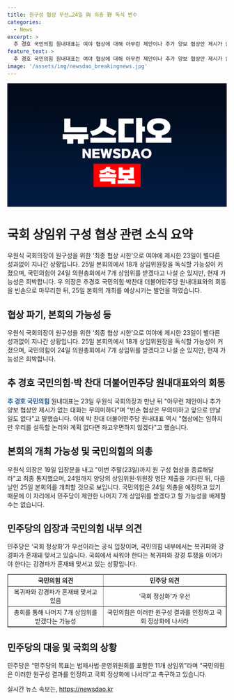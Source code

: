 ```yaml
---
title: 원구성 협상 무산…24일 與 의총 野 독식 변수
categories:
  - News
excerpt: >
  추 경호 국민의힘 원내대표는 여야 협상에 대해 아무런 제안이나 추가 양보 협상안 제시가 없는 대화는 무의미하고 앞으로 만날 일도 없다고 밝히며 25일 본회의 개최 가능성이 높아졌다고 전했다. 더불어민주당은 18개 상임위원장 독식 가능성이 높아지고, 국민의힘은 7개 상임위를 받겠다고 밝히긴 했지만 현재 가능성은 희박하다. 이에 25일 본회의는 예정대로 열릴 것으로 보이지만 국민의힘 의원총회에서 미지수가 남아있다. 한편, 국회의 각 파벌은 원구성을 놓고 다소 뜨거운 감정을 드러내고 있으며 상임위원 업무 분담에 관한 논의가 이어지고 있다.
feature_text: >
  추 경호 국민의힘 원내대표는 여야 협상에 대해 아무런 제안이나 추가 양보 협상안 제시가 없는 대화는 무의미하고 앞으로 만날 일도 없다고 밝히며 25일 본회의 개최 가능성이 높아졌다고 전했다. 더불어민주당은 18개 상임위원장 독식 가능성이 높아지고, 국민의힘은 7개 상임위를 받겠다고 밝히긴 했지만 현재 가능성은 희박하다. 이에 25일 본회의는 예정대로 열릴 것으로 보이지만 국민의힘 의원총회에서 미지수가 남아있다. 한편, 국회의 각 파벌은 원구성을 놓고 다소 뜨거운 감정을 드러내고 있으며 상임위원 업무 분담에 관한 논의가 이어지고 있다.
image: '/assets/img/newsdao_breakingnews.jpg'
---
```


<p><img src="/assets/img/newsdao_breakingnews.jpg" alt="koreaapp 속보" /></p>

<h1 data-ke-size="size26"><b>국회 상임위 구성 협상 관련 소식 요약</b></h1>

<p data-ke-size="size16">우원식 국회의장이 원구성을 위한 ‘최종 협상 시한’으로 여야에 제시한 23일이 별다른 성과없이 지나간 상황입니다. 25일 본회의에서 18개 상임위원장을 독식할 가능성이 커졌으며, 국민의힘이 24일 의원총회에서 7개 상임위를 받겠다고 나설 순 있지만, 현재 가능성은 희박합니다. 우 의장은 추경호 국민의힘·박찬대 더불어민주당 원내대표와의 회동을 빈손으로 마무리한 뒤, 25일 본회의 개최를 예상시키는 발언을 하였습니다.</p>

<h2 data-ke-size="size24">협상 파기, 본회의 가능성 등</h2>

<p data-ke-size="size16">우원식 국회의장이 원구성을 위한 ‘최종 협상 시한’으로 여야에 제시한 23일이 별다른 성과없이 지나간 상황입니다. 25일 본회의에서 18개 상임위원장을 독식할 가능성이 커졌으며, 국민의힘이 24일 의원총회에서 7개 상임위를 받겠다고 나설 순 있지만, 현재 가능성은 희박합니다.</p>

<h2 data-ke-size="size24">추 경호 국민의힘·박 찬대 더불어민주당 원내대표와의 회동</h2>

<p data-ke-size="size16"><b><span style="color: #1a5490;">추 경호 국민의힘</span></b> 원내대표는 23일 우원식 국회의장과 만난 뒤 "아무런 제안이나 추가 양보 협상안 제시가 없는 대화는 무의미하다"며 "빈손 협상은 무의미하고 앞으로 만날 일도 없다"고 말했습니다. 이에 박 찬대 더불어민주당 원내대표 역시 "협상에는 임하지만 우리를 설득할 논리와 계획 없다면 좌고우면하지 않겠다"고 했습니다.</p>

<h2 data-ke-size="size24">본회의 개최 가능성 및 국민의힘의 의총</h2>

<p data-ke-size="size16">우원식 의장은 19일 입장문을 내고 "이번 주말(23일)까지 원 구성 협상을 종료해달라"고 최종 통지했으며, 24일까지 양당의 상임위원·위원장 명단 제출을 기다린 뒤, 다음날인 25일 본회의를 개최할 것으로 보입니다. 국민의힘은 24일 의총을 예정하고 있기 때문에 이 자리에서 민주당이 제안한 나머지 7개 상임위를 받겠다고 할 가능성을 배제할 수는 없습니다.</p>

<h2 data-ke-size="size24">민주당의 입장과 국민의힘 내부 의견</h2>

<p data-ke-size="size16">민주당은 ‘국회 정상화’가 우선이라는 공식 입장이며, 국민의힘 내부에서는 복귀파와 강경파가 혼재돼 맞서고 있습니다. 국회에서 싸워야 한다는 복귀파와 강경 투쟁을 이어가야 한다는 강경파가 혼재돼 맞서고 있는 상황입니다.</p>

<table style="width: 100%;" border="1">
<tbody>
<tr>
<td style="text-align: center; height: 17px;"><b>국민의힘 의견</b></td>
<td style="text-align: center; height: 17px;"><b>민주당 의견</b></td>
</tr>
<tr>
<td style="text-align: center;">복귀파와 강경파가 혼재돼 맞서고 있음</td>
<td style="text-align: center;">‘국회 정상화’가 우선</td>
</tr>
<tr>
<td style="text-align: center;">총회를 통해 나머지 7개 상임위를 받겠다는 가능성</td>
<td style="text-align: center;">국민의힘은 이러한 원구성 결과를 인정하고 국회 정상화에 나서라</td>
</tr>
</tbody>
</table>

<h2 data-ke-size="size24">민주당의 대응 및 국회의 상황</h2>

<p data-ke-size="size16">민주당은 “민주당의 목표는 법제사법·운영위원회를 포함한 11개 상임위”라며 “국민의힘은 이러한 원구성 결과를 인정하고 국회 정상화에 나서라”고 촉구하고 있습니다.</p>
실시간 뉴스 속보는, <a href="https://newsdao.kr" rel="dofollow">https://newsdao.kr</a>


